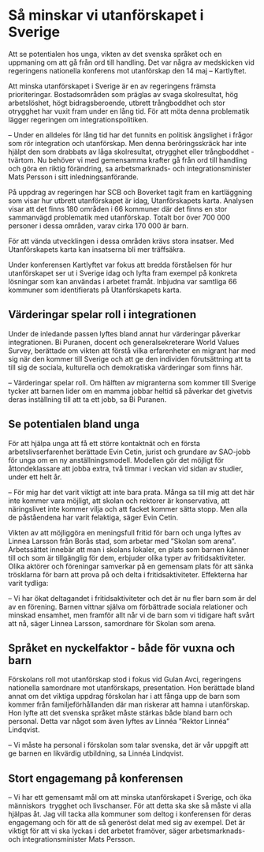 # Så minskar vi utanförskapet i Sverige

Att se potentialen hos unga, vikten av det svenska språket och en uppmaning om att gå från ord till handling. Det var några av medskicken vid regeringens nationella konferens mot utanförskap den 14 maj – Kartlyftet.

Att minska utanförskapet i Sverige är en av regeringens främsta prioriteringar. Bostadsområden som präglas av svaga skolresultat, hög arbetslöshet, högt bidragsberoende, utbrett trångboddhet och stor otrygghet har vuxit fram under en lång tid. För att möta denna problematik lägger regeringen om integrationspolitiken.

– Under en alldeles för lång tid har det funnits en politisk ängslighet i frågor som rör integration och utanförskap. Men denna beröringsskräck har inte hjälpt den som drabbats av låga skolresultat, otrygghet eller trångboddhet - tvärtom. Nu behöver vi med gemensamma krafter gå från ord till handling och göra en riktig förändring, sa arbetsmarknads- och integrationsminister Mats Persson i sitt inledningsanförande.

På uppdrag av regeringen har SCB och Boverket tagit fram en kartläggning som visar hur utbrett utanförskapet är idag, Utanförskapets karta. Analysen visar att det finns 180 områden i 66 kommuner där det finns en stor sammanvägd problematik med utanförskap. Totalt bor över 700 000 personer i dessa områden, varav cirka 170 000 är barn.

För att vända utvecklingen i dessa områden krävs stora insatser. Med Utanförskapets karta kan insatserna bli mer träffsäkra.

Under konferensen Kartlyftet var fokus att bredda förståelsen för hur utanförskapet ser ut i Sverige idag och lyfta fram exempel på konkreta lösningar som kan användas i arbetet framåt. Inbjudna var samtliga 66 kommuner som identifierats på Utanförskapets karta.

## Värderingar spelar roll i integrationen

Under de inledande passen lyftes bland annat hur värderingar påverkar integrationen. Bi Puranen, docent och generalsekreterare World Values Survey, berättade om vikten att förstå vilka erfarenheter en migrant har med sig när den kommer till Sverige och att ge den individen förutsättning att ta till sig de sociala, kulturella och demokratiska värderingar som finns här.

– Värderingar spelar roll. Om hälften av migranterna som kommer till Sverige tycker att barnen lider om en mamma jobbar heltid så påverkar det givetvis deras inställning till att ta ett jobb, sa Bi Puranen.

## Se potentialen bland unga

För att hjälpa unga att få ett större kontaktnät och en första arbetslivserfarenhet berättade Evin Cetin, jurist och grundare av SAO-jobb för unga om en ny anställningsmodell. Modellen gör det möjligt för åttondeklassare att jobba extra, två timmar i veckan vid sidan av studier, under ett helt år.

– För mig har det varit viktigt att inte bara prata. Många sa till mig att det här inte kommer vara möjligt, att skolan och rektorer är konservativa, att näringslivet inte kommer vilja och att facket kommer sätta stopp. Men alla de påståendena har varit felaktiga, säger Evin Cetin.

Vikten av att möjliggöra en meningsfull fritid för barn och unga lyftes av Linnea Larsson från Borås stad, som arbetar med ”Skolan som arena”. Arbetssättet innebär att man i skolans lokaler, en plats som barnen känner till och som är tillgänglig för dem, erbjuder olika typer av fritidsaktiviteter. Olika aktörer och föreningar samverkar på en gemensam plats för att sänka trösklarna för barn att prova på och delta i fritidsaktiviteter. Effekterna har varit tydliga:

– Vi har ökat deltagandet i fritidsaktiviteter och det är nu fler barn som är del av en förening. Barnen vittnar själva om förbättrade sociala relationer och minskad ensamhet, men framför allt når vi de barn som vi tidigare haft svårt att nå, säger Linnea Larsson, samordnare för Skolan som arena.

## Språket en nyckelfaktor - både för vuxna och barn

Förskolans roll mot utanförskap stod i fokus vid Gulan Avci, regeringens nationella samordnare mot utanförskaps, presentation. Hon berättade bland annat om det viktiga uppdrag förskolan har i att fånga upp de barn som kommer från familjeförhållanden där man riskerar att hamna i utanförskap. Hon lyfte att det svenska språket måste stärkas både bland barn och personal. Detta var något som även lyftes av Linnéa ”Rektor Linnéa” Lindqvist.

– Vi måste ha personal i förskolan som talar svenska, det är vår uppgift att ge barnen en likvärdig utbildning, sa Linnéa Lindqvist.

## Stort engagemang på konferensen

– Vi har ett gemensamt mål om att minska utanförskapet i Sverige, och öka människors  trygghet och livschanser. För att detta ska ske så måste vi alla hjälpas åt. Jag vill tacka alla kommuner som deltog i konferensen för deras engagemang och för att de så generöst delat med sig av exempel. Det är viktigt för att vi ska lyckas i det arbetet framöver, säger arbetsmarknads- och integrationsminister Mats Persson.
